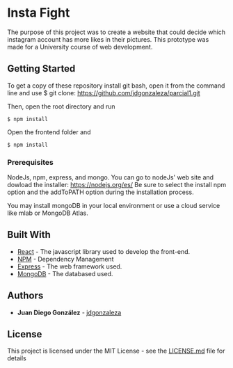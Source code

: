 # Insta Fight
The purpose of this project was to create a website that could decide which instagram account has more likes in their pictures. This prototype was made for a University course of web development.

## Getting Started
To get a copy of these repository install git bash, open it from the command line and use 
$ git clone: https://github.com/jdgonzaleza/parcial1.git

Then, open the root directory and run
```
$ npm install
```
Open the frontend folder and
```
$ npm install 
```
### Prerequisites

NodeJs, npm, express, and mongo.
You can go to nodeJs' web site and dowload the installer: https://nodejs.org/es/
Be sure to select the install npm option and the addToPATH option during the installation process.

You may install mongoDB in your local environment or use a cloud service like mlab or MongoDB Atlas. 
## Built With

* [React](https://reactjs.org/) - The javascript library used to develop the front-end.
* [NPM](https://www.npmjs.com/) - Dependency Management
* [Express](http://expressjs.com/es/) - The web framework used.
* [MongoDB](https://www.mongodb.com/es) - The databased used.


## Authors

* **Juan Diego González** - [jdgonzaleza](https://github.com/jdgonzaleza)

## License

This project is licensed under the MIT License - see the [LICENSE.md](LICENSE) file for details

